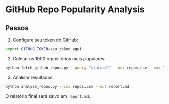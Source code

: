 # GitHub Repo Popularity Analysis

## Passos

1. Configure seu token do GitHub:
```bash
export GITHUB_TOKEN=seu_token_aqui
```

2. Coletar os 1000 repositórios mais populares:
```bash
python fetch_github_repos.py --query "stars:>1" --out repos.csv --max 1000
```

3. Analisar resultados:
```bash
python analyze_repos.py --csv repos.csv --out report.md
```

O relatório final será salvo em `report.md`.
